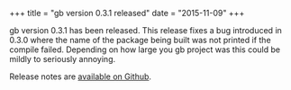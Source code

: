+++
title = "gb version 0.3.1 released"
date = "2015-11-09"
+++

gb version 0.3.1 has been released. This release fixes a bug introduced in 0.3.0 where the name of the package being built was not printed if the compile failed. Depending on how large you gb project was this could be mildly to seriously annoying.

Release notes are [available on Github](https://github.com/constabulary/gb/releases/tag/v0.3.1).
